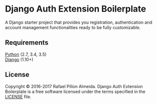 # Django Auth Extension Boilerplate

A Django starter project that provides you registration, authentication and account management functionalities ready to be fully customizable.


## Requirements

[Python](https://www.python.org/) (2.7, 3.4, 3.5)  
[Django](https://www.djangoproject.com/) (1.10+)


## License

Copyright © 2016-2017 Rafael Pillon Almeida. Django Auth Extension Boilerplate is a free software licensed under the terms specified in the [LICENSE](https://github.com/rafael-rpa/django-auth-extension-boilerplate/blob/master/LICENSE.md) file.
